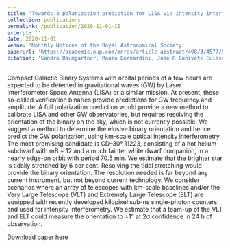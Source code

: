 ```yaml
---
title: "Towards a polarization prediction for LISA via intensity interferometry"
collection: publications
permalink: /publication/2020-11-01-II
excerpt: ''
date: 2020-11-01
venue: 'Monthly Notices of the Royal Astronomical Society'
paperurl: 'https://academic.oup.com/mnras/article-abstract/498/3/4577/5900536'
citation: 'Sandra Baumgartner, Mauro Bernardini, José R Canivete Cuissa, Hugues de Laroussilhe, Alison M W Mitchell, Benno A Neuenschwander, Prasenjit Saha, Timothée Schaeffer, Deniz Soyuer, Lorenz Zwick, Towards a polarization prediction for LISA via intensity interferometry, Monthly Notices of the Royal Astronomical Society, Volume 498, Issue 3, November 2020, Pages 4577–4589,'
---
```

Compact Galactic Binary Systems with orbital periods of a few hours are expected to be detected in gravitational waves (GW) by Laser Interferometer Space Antenna (LISA) or a similar mission. At present, these so-called verification binaries provide predictions for GW frequency and amplitude. A full polarization prediction would provide a new method to calibrate LISA and other GW observatories, but requires resolving the orientation of the binary on the sky, which is not currently possible. We suggest a method to determine the elusive binary orientation and hence predict the GW polarization, using km-scale optical intensity interferometry. The most promising candidate is CD–30° 11223, consisting of a hot helium subdwarf with mB = 12 and a much fainter white dwarf companion, in a nearly edge-on orbit with period 70.5 min. We estimate that the brighter star is tidally stretched by 6 per cent. Resolving the tidal stretching would provide the binary orientation. The resolution needed is far beyond any current instrument, but not beyond current technology. We consider scenarios where an array of telescopes with km-scale baselines and/or the Very Large Telescope (VLT) and Extremely Large Telescope (ELT) are equipped with recently developed kilopixel sub-ns single-photon counters and used for intensity interferometry. We estimate that a team-up of the VLT and ELT could measure the orientation to ±1° at 2σ confidence in 24 h of observation.

[Download paper here](https://arxiv.org/pdf/2008.11538.pdf)